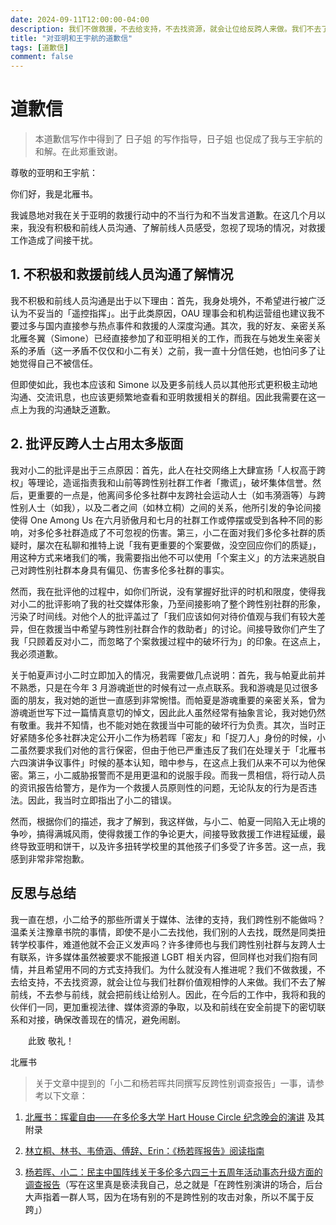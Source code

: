 ```yaml
---
date: 2024-09-11T12:00:00-04:00
description: 我们不做救援，不去给支持，不去找资源，就会让位给反跨人来做。我们不去了解前线，不去参与前线，就会把前线让给反跨人。
title: "对亚明和王宇航的道歉信"
tags: [道歉信]
comment: false
---
```


# 道歉信

> 本道歉信写作中得到了 日子姐 的写作指导，日子姐 也促成了我与王宇航的和解。在此郑重致谢。

尊敬的亚明和王宇航：

你们好，我是北雁书。

我诚恳地对我在关于亚明的救援行动中的不当行为和不当发言道歉。在这几个月以来，我没有积极和前线人员沟通、了解前线人员感受，忽视了现场的情况，对救援工作造成了间接干扰。

## 1. 不积极和救援前线人员沟通了解情况

我不积极和前线人员沟通是出于以下理由：首先，我身处境外，不希望进行被广泛认为不妥当的「遥控指挥」。出于此类原因，OAU 理事会和机构运营组也建议我不要过多与国内直接参与热点事件和救援的人深度沟通。其次，我的好友、亲密关系北雁冬翼（Simone）已经直接参加了和亚明相关的工作，而我在与她发生亲密关系的矛盾（这一矛盾不仅仅和小二有关）之前，我一直十分信任她，也怕问多了让她觉得自己不被信任。

但即使如此，我也本应该和 Simone 以及更多前线人员以其他形式更积极主动地沟通、交流讯息，也应该更频繁地查看和亚明救援相关的群组。因此我需要在这一点上为我的沟通缺乏道歉。

## 2. 批评反跨人士占用太多版面

我对小二的批评是出于三点原因：首先，此人在社交网络上大肆宣扬「人权高于跨权」等理论，造谣指责我和山前等跨性别社群工作者「撒谎」，破坏集体信誉。然后，更重要的一点是，他离间多伦多社群中友跨社会运动人士（如韦漪涵等）与跨性别人士（如我），以及二者之间（如林立桐）之间的关系，他所引发的争论间接使得 One Among Us 在六月骄傲月和七月的社群工作或停摆或受到各种不同的影响，对多伦多社群造成了不可忽视的伤害。第三，小二在面对我们多伦多社群的质疑时，屡次在私聊和推特上说「我有更重要的个案要做，没空回应你们的质疑」，用这种方式来堵我们的嘴，我需要指出他不可以使用「个案主义」的方法来逃脱自己对跨性别社群本身具有偏见、伤害多伦多社群的事实。

然而，我在批评他的过程中，如你们所说，没有掌握好批评的时机和限度，使得我对小二的批评影响了我的社交媒体形象，乃至间接影响了整个跨性别社群的形象，污染了时间线。对他个人的批评盖过了「我们应该如何对待价值观与我们有较大差异，但在救援当中希望与跨性别社群合作的救助者」的讨论。间接导致你们产生了我「只顾着反对小二，而忽略了个案救援过程中的破坏行为」的印象。在这点上，我必须道歉。

关于帕夏声讨小二时立即加入的情况，我需要做几点说明：首先，我与帕夏此前并不熟悉，只是在今年 3 月游魂逝世的时候有过一点点联系。我和游魂是见过很多面的朋友，我对她的逝世一直感到非常惋惜。而帕夏是游魂重要的亲密关系，曾为游魂逝世写下过一篇情真意切的悼文，因此此人虽然经常有抽象言论，我对她仍然有敬重。我并不知情，也不能对她在救援当中可能的破坏行为负责。其次，当时正好紧随多伦多社群决定公开小二作为杨若晖「密友」和「捉刀人」身份的时候，小二虽然要求我们对他的言行保密，但由于他已严重违反了我们在处理关于「北雁书六四演讲争议事件」时候的基本认知，暗中参与，在这点上我们从来不可以为他保密。第三，小二威胁报警而不是用更温和的说服手段。而我一贯相信，将行动人员的资讯报告给警方，是作为一个救援人员原则性的问题，无论队友的行为是否违法。因此，我当时立即指出了小二的错误。

然而，根据你们的描述，我才了解到，我这样做，与小二、帕夏一同陷入无止境的争吵，搞得满城风雨，使得救援工作的争论更大，间接导致救援工作进程延缓，最终导致亚明和饼干，以及许多扭转学校里的其他孩子们多受了许多苦。这一点，我感到非常非常抱歉。

## 反思与总结

我一直在想，小二给予的那些所谓关于媒体、法律的支持，我们跨性别不能做吗？温柔关注豫章书院的事情，即使不是小二去找他，我们别的人去找，既然是同类扭转学校事件，难道他就不会正义发声吗？许多律师也与我们跨性别社群与友跨人士有联系，许多媒体虽然被要求不能报道 LGBT 相关内容，但同样也对我们抱有同情，并且希望用不同的方式支持我们。为什么就没有人推进呢？我们不做救援，不去给支持，不去找资源，就会让位与我们社群价值观相悖的人来做。我们不去了解前线，不去参与前线，就会把前线让给别人。因此，在今后的工作中，我将和我的伙伴们一同，更加重视法律、媒体资源的争取，以及和前线在安全前提下的密切联系和对接，确保改善现在的情况，避免闹剧。


　　此致
敬礼！

北雁书

> 关于文章中提到的「小二和杨若晖共同撰写反跨性别调查报告」一事，请参考以下文章：

1. [北雁书：挥霍自由——在多伦多大学 Hart House Circle 纪念晚会的演讲](../20240604-hart-house/) 及其附录

2. [林立桐、林书、韦倚涵、傅辞、Erin：《杨若晖报告》阅读指南](https://matters.town/a/junaerd359ts)

3. [杨若晖、小二：民主中国阵线关于多伦多六四三十五周年活动事态升级方面的调查报告](https://x.com/WesterAOC/status/1811015383286968644)（写在这里真是亵渎我自己，总之就是「在跨性别演讲的场合，后台大声指着一群人骂，因为在场有别的不是跨性别的攻击对象，所以不属于反跨」）
